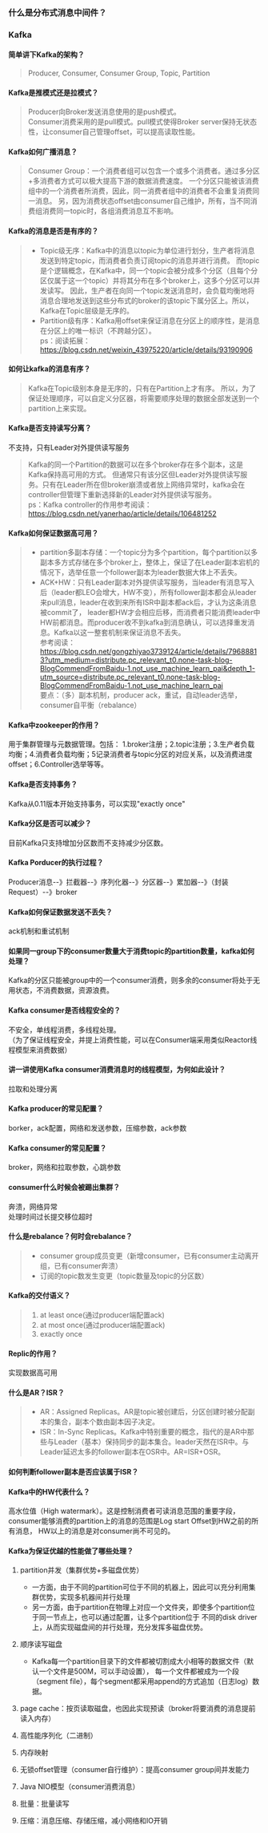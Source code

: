 ### 什么是分布式消息中间件？  









### Kafka  
#### 简单讲下Kafka的架构？  
> Producer, Consumer, Consumer Group, Topic, Partition  

#### Kafka是推模式还是拉模式？  
> Producer向Broker发送消息使用的是push模式。  
> Consumer消费采用的是pull模式。pull模式使得Broker server保持无状态性，让consumer自己管理offset，可以提高读取性能。  

#### Kafka如何广播消息？  
> Consumer Group：一个消费者组可以包含一个或多个消费者。通过多分区+多消费者方式可以极大提高下游的数据消费速度。
> 一个分区只能被该消费组中的一个消费者所消费，因此，同一消费者组中的消费者不会重复消费同一消息。
> 另，因为消费状态offset由consumer自己维护，所有，当不同消费组消费同一topic时，各组消费消息互不影响。  

#### Kafka的消息是否是有序的？  
> - Topic级无序：Kafka中的消息以topic为单位进行划分，生产者将消息发送到特定topic，而消费者负责订阅topic的消息并进行消费。
> 而topic是个逻辑概念，在Kafka中，同一个topic会被分成多个分区（且每个分区仅属于这一个topic）并将其分布在多个broker上，这多个分区可以并发读写。
> 因此，生产者在向同一个topic发送消息时，会负载均衡地将消息合理地发送到这些分布式的broker的该topic下属分区上。所以，Kafka在Topic层级是无序的。  
> - Partition级有序：Kafka用offset来保证消息在分区上的顺序性，是消息在分区上的唯一标识（不跨越分区）。  
> ps：阅读拓展：https://blog.csdn.net/weixin_43975220/article/details/93190906  

#### 如何让kafka的消息有序？
> Kafka在Topic级别本身是无序的，只有在Partition上才有序。
> 所以，为了保证处理顺序，可以自定义分区器，将需要顺序处理的数据全部发送到一个partition上来实现。  

#### Kafka是否支持读写分离？  
不支持，只有Leader对外提供读写服务  
> Kafka的同一个Partition的数据可以在多个broker存在多个副本，这是Kafka保持高可用的方式。
> 但通常只有该分区但Leader对外提供读写服务。只有在Leader所在但broker崩溃或者放上网络异常时，kafka会在controller但管理下重新选择新的Leader对外提供读写服务。  
> ps：Kafka controller的作用参考阅读：https://blog.csdn.net/yanerhao/article/details/106481252  

#### Kafka如何保证数据高可用？  
> - partition多副本存储：一个topic分为多个partition，每个partition以多副本多方式存储在多个broker上，整体上，保证了在Leader副本宕机的情况下，选举任意一个follower副本为leader数据大体上不丢失。
> - ACK+HW：只有Leader副本对外提供读写服务，当leader有消息写入后（leader都LEO会增大，HW不变），所有follower副本都会从leader来pull消息，leader在收到来所有ISR中副本都ack后，才认为这条消息被commit了，
> leader都HW才会相应后移，而消费者只能消费leader中HW前都消息。而producer收不到kafka到消息确认，可以选择重发消息。Kafka以这一整套机制来保证消息不丢失。  
> 参考阅读：https://blog.csdn.net/gongzhiyao3739124/article/details/79688813?utm_medium=distribute.pc_relevant_t0.none-task-blog-BlogCommendFromBaidu-1.not_use_machine_learn_pai&depth_1-utm_source=distribute.pc_relevant_t0.none-task-blog-BlogCommendFromBaidu-1.not_use_machine_learn_pai  
> 要点：（多）副本机制，producer ack，重试，自动leader选举，consumer自平衡（rebalance）

#### Kafka中zookeeper的作用？  
用于集群管理与元数据管理。包括：
1.broker注册；2.topic注册；3.生产者负载均衡；4.消费者负载均衡；5记录消费者与topic分区的对应关系，以及消费进度offset；6.Controller选举等等。  

#### Kafka是否支持事务？  
Kafka从0.11版本开始支持事务，可以实现"exactly once"  

#### Kafka分区是否可以减少？  
目前Kafka只支持增加分区数而不支持减少分区数。  

#### Kafka Porducer的执行过程？  
Producer消息--》拦截器--》序列化器--》分区器--》累加器--》（封装Request）--》broker  

#### Kafka如何保证数据发送不丢失？  
ack机制和重试机制  

#### 如果同一group下的consumer数量大于消费topic的partition数量，kafka如何处理？  
Kafka的分区只能被group中的一个consumer消费，则多余的consumer将处于无用状态，不消费数据，资源浪费。  

#### Kafka consumer是否线程安全的？  
不安全，单线程消费，多线程处理。  
（为了保证线程安全，并提上消费性能，可以在Consumer端采用类似Reactor线程模型来消费数据）

#### 讲一讲使用Kafka consumer消费消息时的线程模型，为何如此设计？  
拉取和处理分离  

#### Kafka producer的常见配置？  
borker，ack配置，网络和发送参数，压缩参数，ack参数

#### Kafka consumer的常见配置？  
broker，网络和拉取参数，心跳参数  

#### consumer什么时候会被踢出集群？  
奔溃，网络异常  
处理时间过长提交移位超时  

#### 什么是rebalance？何时会rebalance？  
> - consumer group成员变更（新增consumer，已有consumer主动离开组，已有consumer奔溃）  
> - 订阅的topic数发生变更（topic数量及topic的分区数） 

#### Kafka的交付语义？  
> 1. at least once(通过producer端配置ack)  
> 2. at most once(通过producer端配置ack)  
> 3. exactly once  

#### Replic的作用？  
实现数据高可用  

#### 什么是AR？ISR？  
> - AR：Assigned Replicas。AR是topic被创建后，分区创建时被分配副本的集合，副本个数由副本因子决定。  
> - ISR：In-Sync Replicas。Kafka中特别重要的概念，指代的是AR中那些与Leader（基本）保持同步的副本集合。leader天然在ISR中。与Leader延迟太多的follower副本在OSR中。AR=ISR+OSR。  

#### 如何判断follower副本是否应该属于ISR？  

#### Kafka中的HW代表什么？  
高水位值（High watermark）。这是控制消费者可读消息范围的重要字段，
consumer能够消费的partition上的消息的范围是Log start Offset到HW之前的所有消息，
HW以上的消息是对consumer尚不可见的。  

#### Kafka为保证优越的性能做了哪些处理？  
1. partition并发（集群优势+多磁盘优势）
    - 一方面，由于不同的partition可位于不同的机器上，因此可以充分利用集群优势，实现多机器间并行处理  
    - 另一方面，由于partition在物理上对应一个文件夹，即使多个partition位于同一节点上，也可以通过配置，让多个partition位于
    不同的disk driver上，从而实现磁盘间的并行处理，充分发挥多磁盘优势。  
      
2. 顺序读写磁盘  
    - Kafka每一个partition目录下的文件都被切割成大小相等的数据文件（默认一个文件是500M，可以手动设置），
    每一个文件都被成为一个段（segment file），每个segment都采用append的方式追加（日志log）数据。  
      
3. page cache：按页读取磁盘，也因此实现预读（broker将要消费的消息提前读入内存）  
4. 高性能序列化（二进制）  
5. 内存映射  
6. 无锁offset管理（consumer自行维护）：提高consumer group间并发能力  
7. Java NIO模型（consumer消费消息）  
8. 批量：批量读写  
9. 压缩：消息压缩、存储压缩，减小网络和IO开销  
